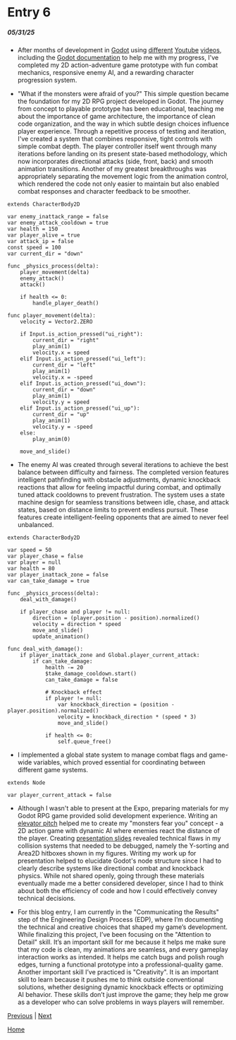 # Entry 6
##### 05/31/25

* After months of development in [Godot](https://godotengine.org) using [different](https://www.youtube.com/watch?v=LOhfqjmasi0&t=178s) [Youtube](https://www.youtube.com/watch?v=mAbG8Oi-SvQ&list=PL9FzW-m48fn2SlrW0KoLT4n5egNdX-W9a) [videos](https://www.youtube.com/watch?v=NVAXjTzqTyE), including the [Godot documentation](https://docs.godotengine.org/en/stable/) to help me with my progress, I've completed my 2D action-adventure game prototype with fun combat mechanics, responsive enemy AI, and a rewarding character progression system.

* "What if the monsters were afraid of you?" This simple question became the foundation for my 2D RPG project developed in Godot. The journey from concept to playable prototype has been educational, teaching me about the importance of game architecture, the importance of clean code organization, and the way in which subtle design choices influence player experience. Through a repetitive process of testing and iteration, I've created a system that combines responsive, tight controls with simple combat depth. The player controller itself went through many iterations before landing on its present state-based methodology, which now incorporates directional attacks (side, front, back) and smooth animation transitions. Another of my greatest breakthroughs was appropriately separating the movement logic from the animation control, which rendered the code not only easier to maintain but also enabled combat responses and character feedback to be smoother.

``` gdscript
extends CharacterBody2D

var enemy_inattack_range = false
var enemy_attack_cooldown = true
var health = 150
var player_alive = true
var attack_ip = false
const speed = 100
var current_dir = "down"

func _physics_process(delta):
    player_movement(delta)
    enemy_attack()
    attack()

    if health <= 0:
        handle_player_death()

func player_movement(delta):
    velocity = Vector2.ZERO

    if Input.is_action_pressed("ui_right"):
        current_dir = "right"
        play_anim(1)
        velocity.x = speed
    elif Input.is_action_pressed("ui_left"):
        current_dir = "left"
        play_anim(1)
        velocity.x = -speed
    elif Input.is_action_pressed("ui_down"):
        current_dir = "down"
        play_anim(1)
        velocity.y = speed
    elif Input.is_action_pressed("ui_up"):
        current_dir = "up"
        play_anim(1)
        velocity.y = -speed
    else:
        play_anim(0)

    move_and_slide()
```

* The enemy AI was created through several iterations to achieve the best balance between difficulty and fairness. The completed version features intelligent pathfinding with obstacle adjustments, dynamic knockback reactions that allow for feeling impactful during combat, and optimally tuned attack cooldowns to prevent frustration. The system uses a state machine design for seamless transitions between idle, chase, and attack states, based on distance limits to prevent endless pursuit. These features create intelligent-feeling opponents that are aimed to never feel unbalanced.

``` gdscript
extends CharacterBody2D

var speed = 50
var player_chase = false
var player = null
var health = 80
var player_inattack_zone = false
var can_take_damage = true

func _physics_process(delta):
    deal_with_damage()

    if player_chase and player != null:
        direction = (player.position - position).normalized()
        velocity = direction * speed
        move_and_slide()
        update_animation()

func deal_with_damage():
    if player_inattack_zone and Global.player_current_attack:
        if can_take_damage:
            health -= 20
            $take_damage_cooldown.start()
            can_take_damage = false

            # Knockback effect
            if player != null:
                var knockback_direction = (position - player.position).normalized()
                velocity = knockback_direction * (speed * 3)
                move_and_slide()

            if health <= 0:
                self.queue_free()
```

* I implemented a global state system to manage combat flags and game-wide variables, which proved essential for coordinating between different game systems.

``` gdscript
extends Node

var player_current_attack = false
```

* Although I wasn't able to present at the Expo, preparing materials for my Godot RPG game provided solid development experience. Writing an [elevator pitch](https://docs.google.com/document/d/1eUcpb7xYFhte2HqKPQu0VUC9tk6FABAEW6d1Kk7Ocwk/edit?tab=t.0) helped me to create my "monsters fear you" concept - a 2D action game with dynamic AI where enemies react the distance of the player. Creating [presentation slides](https://docs.google.com/presentation/d/1cFYzm5opI5ny_-1chUQ16AM9azGcj70A4w5eEcBYd08/edit?slide=id.p#slide=id.p) revealed technical flaws in my collision systems that needed to be debugged, namely the Y-sorting and Area2D hitboxes shown in my figures. Writing my work up for presentation helped to elucidate Godot's node structure since I had to clearly describe systems like directional combat and knockback physics. While not shared openly, going through these materials eventually made me a better considered developer, since I had to think about both the efficiency of code and how I could effectively convey technical decisions.

* For this blog entry, I am currently in the "Communicating the Results" step of the Engineering Design Process (EDP), where I’m documenting the technical and creative choices that shaped my game’s development. While finalizing this project, I’ve been focusing on the "Attention to Detail" skill. It’s an important skill for me because it helps me make sure that my code is clean, my animations are seamless, and every gameplay interaction works as intended. It helps me catch bugs and polish rough edges, turning a functional prototype into a professional-quality game. Another important skill I’ve practiced is "Creativity". It is an important skill to learn because it pushes me to think outside conventional solutions, whether designing dynamic knockback effects or optimizing AI behavior. These skills don’t just improve the game; they help me grow as a developer who can solve problems in ways players will remember.

[Previous](entry05.md) | [Next](entry07.md)

[Home](../README.md)